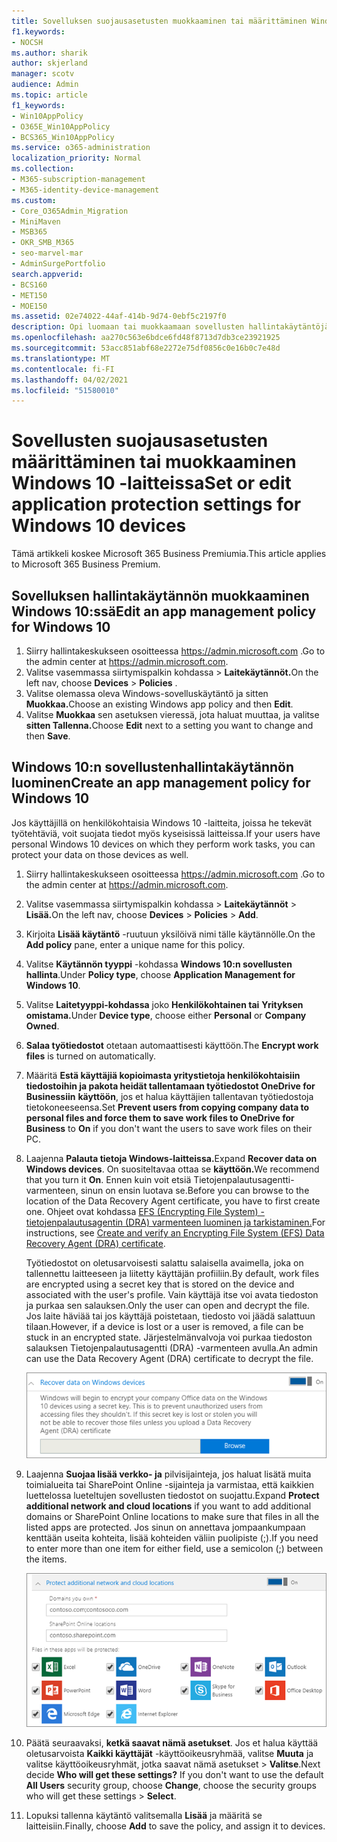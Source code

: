 ```yaml
---
title: Sovelluksen suojausasetusten muokkaaminen tai määrittäminen Windows 10 -laitteissa
f1.keywords:
- NOCSH
ms.author: sharik
author: skjerland
manager: scotv
audience: Admin
ms.topic: article
f1_keywords:
- Win10AppPolicy
- O365E_Win10AppPolicy
- BCS365_Win10AppPolicy
ms.service: o365-administration
localization_priority: Normal
ms.collection:
- M365-subscription-management
- M365-identity-device-management
ms.custom:
- Core_O365Admin_Migration
- MiniMaven
- MSB365
- OKR_SMB_M365
- seo-marvel-mar
- AdminSurgePortfolio
search.appverid:
- BCS160
- MET150
- MOE150
ms.assetid: 02e74022-44af-414b-9d74-0ebf5c2197f0
description: Opi luomaan tai muokkaamaan sovellusten hallintakäytäntöjä ja suojaamaan työtiedostoja käyttäjien henkilökohtaisissa Windows 10 -laitteissa.
ms.openlocfilehash: aa270c563e6bdce6fd48f8713d7db3ce23921925
ms.sourcegitcommit: 53acc851abf68e2272e75df0856c0e16b0c7e48d
ms.translationtype: MT
ms.contentlocale: fi-FI
ms.lasthandoff: 04/02/2021
ms.locfileid: "51580010"
---
```

# <a name="set-or-edit-application-protection-settings-for-windows-10-devices"></a><span data-ttu-id="2f066-103">Sovellusten suojausasetusten määrittäminen tai muokkaaminen Windows 10 -laitteissa</span><span class="sxs-lookup"><span data-stu-id="2f066-103">Set or edit application protection settings for Windows 10 devices</span></span>

<span data-ttu-id="2f066-104">Tämä artikkeli koskee Microsoft 365 Business Premiumia.</span><span class="sxs-lookup"><span data-stu-id="2f066-104">This article applies to Microsoft 365 Business Premium.</span></span>

## <a name="edit-an-app-management-policy-for-windows-10"></a><span data-ttu-id="2f066-105">Sovelluksen hallintakäytännön muokkaaminen Windows 10:ssä</span><span class="sxs-lookup"><span data-stu-id="2f066-105">Edit an app management policy for Windows 10</span></span>

1. <span data-ttu-id="2f066-106">Siirry hallintakeskukseen osoitteessa <a href="https://go.microsoft.com/fwlink/p/?linkid=837890" target="_blank">https://admin.microsoft.com</a> .</span><span class="sxs-lookup"><span data-stu-id="2f066-106">Go to the admin center at <a href="https://go.microsoft.com/fwlink/p/?linkid=837890" target="_blank">https://admin.microsoft.com</a>.</span></span>     
2. <span data-ttu-id="2f066-107">Valitse vasemmassa siirtymispalkin kohdassa  \> **Laitekäytännöt.**</span><span class="sxs-lookup"><span data-stu-id="2f066-107">On the left nav, choose **Devices** \> **Policies** .</span></span>
1. <span data-ttu-id="2f066-108">Valitse olemassa oleva Windows-sovelluskäytäntö ja sitten **Muokkaa.**</span><span class="sxs-lookup"><span data-stu-id="2f066-108">Choose an existing Windows app policy and then **Edit**.</span></span>
1. <span data-ttu-id="2f066-109">Valitse **Muokkaa** sen asetuksen vieressä, jota haluat muuttaa, ja valitse **sitten Tallenna.**</span><span class="sxs-lookup"><span data-stu-id="2f066-109">Choose **Edit** next to a setting you want to change and then **Save**.</span></span>

## <a name="create-an-app-management-policy-for-windows-10"></a><span data-ttu-id="2f066-110">Windows 10:n sovellustenhallintakäytännön luominen</span><span class="sxs-lookup"><span data-stu-id="2f066-110">Create an app management policy for Windows 10</span></span>

<span data-ttu-id="2f066-111">Jos käyttäjillä on henkilökohtaisia Windows 10 -laitteita, joissa he tekevät työtehtäviä, voit suojata tiedot myös kyseisissä laitteissa.</span><span class="sxs-lookup"><span data-stu-id="2f066-111">If your users have personal Windows 10 devices on which they perform work tasks, you can protect your data on those devices as well.</span></span>
  
1. <span data-ttu-id="2f066-112">Siirry hallintakeskukseen osoitteessa <a href="https://go.microsoft.com/fwlink/p/?linkid=837890" target="_blank">https://admin.microsoft.com</a> .</span><span class="sxs-lookup"><span data-stu-id="2f066-112">Go to the admin center at <a href="https://go.microsoft.com/fwlink/p/?linkid=837890" target="_blank">https://admin.microsoft.com</a>.</span></span> 
2. <span data-ttu-id="2f066-113">Valitse vasemmassa siirtymispalkin kohdassa  \> **Laitekäytännöt** \> **Lisää.**</span><span class="sxs-lookup"><span data-stu-id="2f066-113">On the left nav, choose **Devices** \> **Policies** \> **Add**.</span></span>
3. <span data-ttu-id="2f066-114">Kirjoita **Lisää käytäntö** -ruutuun yksilöivä nimi tälle käytännölle.</span><span class="sxs-lookup"><span data-stu-id="2f066-114">On the **Add policy** pane, enter a unique name for this policy.</span></span> 
4. <span data-ttu-id="2f066-115">Valitse **Käytännön tyyppi** -kohdassa **Windows 10:n sovellusten hallinta**.</span><span class="sxs-lookup"><span data-stu-id="2f066-115">Under **Policy type**, choose **Application Management for Windows 10**.</span></span>
5. <span data-ttu-id="2f066-116">Valitse **Laitetyyppi-kohdassa** joko **Henkilökohtainen tai** **Yrityksen omistama.**</span><span class="sxs-lookup"><span data-stu-id="2f066-116">Under **Device type**, choose either **Personal** or **Company Owned**.</span></span>
6. <span data-ttu-id="2f066-117">**Salaa työtiedostot** otetaan automaattisesti käyttöön.</span><span class="sxs-lookup"><span data-stu-id="2f066-117">The **Encrypt work files** is turned on automatically.</span></span> 
7. <span data-ttu-id="2f066-118">Määritä **Estä käyttäjiä kopioimasta yritystietoja henkilökohtaisiin tiedostoihin ja pakota heidät tallentamaan työtiedostot OneDrive for Businessiin** **käyttöön**, jos et halua käyttäjien tallentavan työtiedostoja tietokoneeseensa.</span><span class="sxs-lookup"><span data-stu-id="2f066-118">Set **Prevent users from copying company data to personal files and force them to save work files to OneDrive for Business** to **On** if you don't want the users to save work files on their PC.</span></span> 
9. <span data-ttu-id="2f066-119">Laajenna **Palauta tietoja Windows-laitteissa.**</span><span class="sxs-lookup"><span data-stu-id="2f066-119">Expand **Recover data on Windows devices**.</span></span> <span data-ttu-id="2f066-120">On suositeltavaa ottaa se **käyttöön.**</span><span class="sxs-lookup"><span data-stu-id="2f066-120">We recommend that you turn it **On**.</span></span>
    <span data-ttu-id="2f066-121">Ennen kuin voit etsiä Tietojenpalautusagentti-varmenteen, sinun on ensin luotava se.</span><span class="sxs-lookup"><span data-stu-id="2f066-121">Before you can browse to the location of the Data Recovery Agent certificate, you have to first create one.</span></span> <span data-ttu-id="2f066-122">Ohjeet ovat kohdassa [EFS (Encrypting File System) -tietojenpalautusagentin (DRA) varmenteen luominen ja tarkistaminen.](/windows/security/information-protection/windows-information-protection/create-and-verify-an-efs-dra-certificate)</span><span class="sxs-lookup"><span data-stu-id="2f066-122">For instructions, see [Create and verify an Encrypting File System (EFS) Data Recovery Agent (DRA) certificate](/windows/security/information-protection/windows-information-protection/create-and-verify-an-efs-dra-certificate).</span></span>
    
    <span data-ttu-id="2f066-123">Työtiedostot on oletusarvoisesti salattu salaisella avaimella, joka on tallennettu laitteeseen ja liitetty käyttäjän profiiliin.</span><span class="sxs-lookup"><span data-stu-id="2f066-123">By default, work files are encrypted using a secret key that is stored on the device and associated with the user's profile.</span></span> <span data-ttu-id="2f066-124">Vain käyttäjä itse voi avata tiedoston ja purkaa sen salauksen.</span><span class="sxs-lookup"><span data-stu-id="2f066-124">Only the user can open and decrypt the file.</span></span> <span data-ttu-id="2f066-125">Jos laite häviää tai jos käyttäjä poistetaan, tiedosto voi jäädä salattuun tilaan.</span><span class="sxs-lookup"><span data-stu-id="2f066-125">However, if a device is lost or a user is removed, a file can be stuck in an encrypted state.</span></span> <span data-ttu-id="2f066-126">Järjestelmänvalvoja voi purkaa tiedoston salauksen Tietojenpalautusagentti (DRA) -varmenteen avulla.</span><span class="sxs-lookup"><span data-stu-id="2f066-126">An admin can use the Data Recovery Agent (DRA) certificate to decrypt the file.</span></span>
    
    ![Browse to Data Recovery Agent certificate.](../media/7d7d664f-b72f-4293-a3e7-d0fa7371366c.png)
  
10. <span data-ttu-id="2f066-128">Laajenna **Suojaa lisää verkko- ja** pilvisijainteja, jos haluat lisätä muita toimialueita tai SharePoint Online -sijainteja ja varmistaa, että kaikkien luettelossa lueteltujen sovellusten tiedostot on suojattu.</span><span class="sxs-lookup"><span data-stu-id="2f066-128">Expand **Protect additional network and cloud locations** if you want to add additional domains or SharePoint Online locations to make sure that files in all the listed apps are protected.</span></span> <span data-ttu-id="2f066-129">Jos sinun on annettava jompaankumpaan kenttään useita kohteita, lisää kohteiden väliin puolipiste (;).</span><span class="sxs-lookup"><span data-stu-id="2f066-129">If you need to enter more than one item for either field, use a semicolon (;) between the items.</span></span>
    
    ![Expand Protect additional network and cloud locations, and enter domains or SharePoint Online sites you own.](../media/7afaa0c7-ba53-456d-8c61-312c45e09625.png)
  
11. <span data-ttu-id="2f066-p104">Päätä seuraavaksi, **ketkä saavat nämä asetukset**. Jos et halua käyttää oletusarvoista **Kaikki käyttäjät** -käyttöoikeusryhmää, valitse **Muuta** ja valitse käyttöoikeusryhmät, jotka saavat nämä asetukset \> **Valitse**.</span><span class="sxs-lookup"><span data-stu-id="2f066-p104">Next decide **Who will get these settings?** If you don't want to use the default **All Users** security group, choose **Change**, choose the security groups who will get these settings \> **Select**.</span></span>
12. <span data-ttu-id="2f066-133">Lopuksi tallenna käytäntö valitsemalla **Lisää** ja määritä se laitteisiin.</span><span class="sxs-lookup"><span data-stu-id="2f066-133">Finally, choose **Add** to save the policy, and assign it to devices.</span></span>